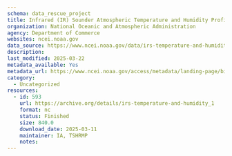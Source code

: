 ```yaml
---
schema: data_rescue_project 
title: Infrared (IR) Sounder Atmospheric Temperature and Humidity Profiles, Version 5
organization: National Oceanic and Atmospheric Administration
agency: Department of Commerce
websites: ncei.noaa.gov
data_source: https://www.ncei.noaa.gov/data/irs-temperature-and-humidity/
description: 
last_modified: 2025-03-22
metadata_available: Yes
metadata_url: https://www.ncei.noaa.gov/access/metadata/landing-page/bin/iso?id=gov.noaa.ncdc:C01713
category:
  - Uncategorized
resources:
  - id: 593
    url: https://archive.org/details/irs-temperature-and-humidity_1
    format: nc
    status: Finished
    size: 840.0
    download_date: 2025-03-11
    maintainer: IA, TSHRMP
    notes: 
---
```

